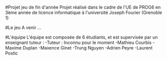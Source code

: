 #Projet jeu de fin d'année
Projet réalisé dans le cadre de l'UE de PROG6 en 3ème année de licence informatique à l'université Joseph Fourier (Grenoble 1)

#Le jeu
A venir ...

#L'équipe
L'équipe est composée de 6 étudiants, et est supervisée par un enseignant tuteur :
-Tuteur : Inconnu pour le moment
-Mathieu Courbis
-Maxime Duplan
-Maxence Ginet
-Trung Nguyen
-Adrien Peyre
-Laurent Postic

